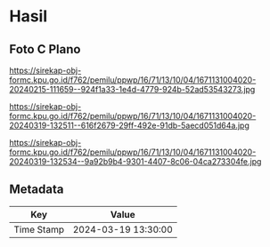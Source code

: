 # Hasil

## Foto C Plano

https://sirekap-obj-formc.kpu.go.id/f762/pemilu/ppwp/16/71/13/10/04/1671131004020-20240215-111659--924f1a33-1e4d-4779-924b-52ad53543273.jpg

https://sirekap-obj-formc.kpu.go.id/f762/pemilu/ppwp/16/71/13/10/04/1671131004020-20240319-132511--616f2679-29ff-492e-91db-5aecd051d64a.jpg

https://sirekap-obj-formc.kpu.go.id/f762/pemilu/ppwp/16/71/13/10/04/1671131004020-20240319-132534--9a92b9b4-9301-4407-8c06-04ca273304fe.jpg


## Metadata

| Key        | Value               |
| ---------- | ------------------- |
| Time Stamp | 2024-03-19 13:30:00 |




